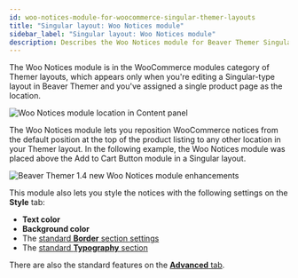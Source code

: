```yaml
---
id: woo-notices-module-for-woocommerce-singular-themer-layouts
title: "Singular layout: Woo Notices module"
sidebar_label: "Singular layout: Woo Notices module"
description: Describes the Woo Notices module for Beaver Themer Singular layouts that have the WooCommerce plugin installed.
---
```


The Woo Notices module is in the WooCommerce modules category of Themer layouts, which appears only when you're editing a Singular-type layout in Beaver Themer and you've assigned a single product page as the location.

![Woo Notices module location in Content panel](/img/themer--third-party--woocommerce--singular-woocommerce-notices-module--1.png)

The Woo Notices module lets you reposition WooCommerce notices from the default position at the top of the product listing to any other location in your Themer layout. In the following example, the Woo Notices module was placed above the Add to Cart Button module in a Singular layout.

![Beaver Themer 1.4 new Woo Notices module enhancements](/img/themer--third-party--woocommerce--singular-woocommerce-notices-module--2.png)

This module also lets you style the notices with the following settings on the **Style** tab:

- **Text color**
- **Background color**
- The [standard **Border** section settings](/beaver-builder/basics/border)
- The [standard **Typography** section](/beaver-builder/basics/typography)

There are also the standard features on the [**Advanced** tab](/beaver-builder/layouts/advanced-tab).

